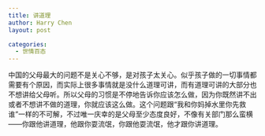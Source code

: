 ```yaml
---
title: 讲道理
author: Harry Chen
layout: post

categories:
  - 世情百态
---
```


  中国的父母最大的问题不是关心不够，是对孩子太关心。似乎孩子做的一切事情都需要有个原因，而实际上很多事情就是没什么道理可讲，而有道理可讲的大部分也不想讲给父母听。所以父母的习惯是不停地告诉你应该怎么做，因为你既然讲不出或者不想讲不做的道理，你就应该这么做。这个问题跟“我和你妈掉水里你先救谁”一样的不可解，不过唯一庆幸的是父母至少态度良好，不像有关部门那么蛮横——你跟他讲道理，他跟你耍流氓，你跟他耍流氓，他才跟你讲道理。
